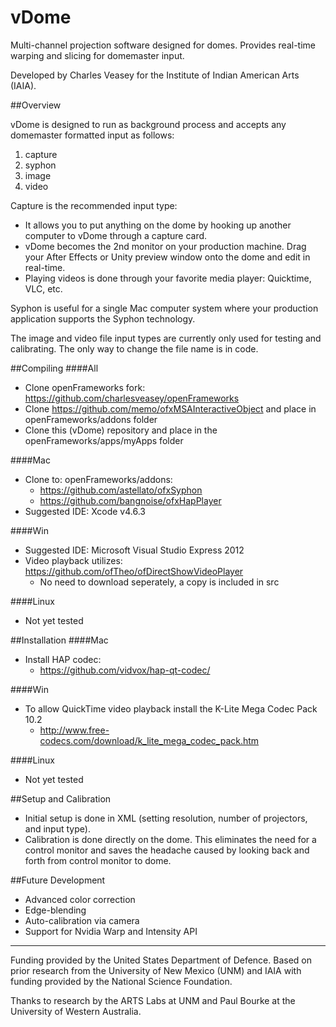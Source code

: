 vDome
=====

Multi-channel projection software designed for domes. Provides real-time warping and slicing for domemaster input.  

Developed by Charles Veasey for the Institute of Indian American Arts (IAIA).  

##Overview

vDome is designed to run as background process and accepts any domemaster formatted input as follows:  
  1.  capture  
  2.  syphon  
  3.  image  
  4.  video  

Capture is the recommended input type:
  - It allows you to put anything on the dome by hooking up another computer to vDome through a capture card.  
  - vDome becomes the 2nd monitor on your production machine. Drag your After Effects or Unity preview window onto the dome and edit in real-time.  
  - Playing videos is done through your favorite media player: Quicktime, VLC, etc.  

Syphon is useful for a single Mac computer system where your production application supports the Syphon technology.

The image and video file input types are currently only used for testing and calibrating. The only way to change the file name is in code.

##Compiling
####All
  -  Clone openFrameworks fork: https://github.com/charlesveasey/openFrameworks  
  -  Clone https://github.com/memo/ofxMSAInteractiveObject and place in openFrameworks/addons folder  
  -  Clone this (vDome) repository and place in the openFrameworks/apps/myApps folder
  
####Mac
  -  Clone to: openFrameworks/addons:  
     - https://github.com/astellato/ofxSyphon  
     - https://github.com/bangnoise/ofxHapPlayer
  - Suggested IDE: Xcode v4.6.3

####Win
  - Suggested IDE: Microsoft Visual Studio Express 2012
  - Video playback utilizes: https://github.com/ofTheo/ofDirectShowVideoPlayer  
    - No need to download seperately, a copy is included in src

####Linux
  - Not yet tested

##Installation
####Mac
  - Install HAP codec:
     - https://github.com/vidvox/hap-qt-codec/

####Win
  - To allow QuickTime video playback install the K-Lite Mega Codec Pack 10.2 
    - http://www.free-codecs.com/download/k_lite_mega_codec_pack.htm

####Linux
  - Not yet tested

##Setup and Calibration
  - Initial setup is done in XML (setting resolution, number of projectors, and input type).
  - Calibration is done directly on the dome. This eliminates the need for a control monitor and saves the headache caused by looking back and forth from control monitor to dome.

##Future Development
  - Advanced color correction  
  - Edge-blending  
  - Auto-calibration via camera  
  - Support for Nvidia Warp and Intensity API
  
---
Funding provided by the United States Department of Defence. Based on prior research from the University of New Mexico (UNM) and IAIA with funding provided by the National Science Foundation.

Thanks to research by the ARTS Labs at UNM and Paul Bourke at the University of Western Australia.
